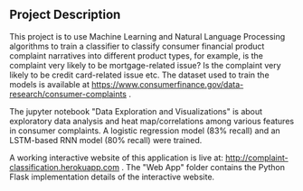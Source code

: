 ## Project Description

This project is to use Machine Learning and Natural Language Processing algorithms to train a classifier to classify consumer financial product complaint narratives into different product types, for example, is the complaint very likely to be mortgage-related issue? Is the complaint very likely to be credit card-related issue etc. The dataset used to train the models is available at https://www.consumerfinance.gov/data-research/consumer-complaints . 

The jupyter notebook "Data Exploration and Visualizations" is about exploratory data analysis and heat map/correlations among various features in consumer complaints. A logistic regression model (83% recall) and an LSTM-based RNN model (80% recall) were trained.

A working interactive website of this application is live at: http://complaint-classification.herokuapp.com . The "Web App" folder contains the Python Flask implementation details of the interactive website.

